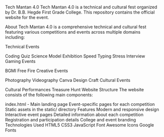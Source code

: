 Tech Mantan 4.0
Tech Mantan 4.0 is a technical and cultural fest organized by Dr. B.B. Hegde First Grade College. This repository contains the official website for the event.

About
Tech Mantan 4.0 is a comprehensive technical and cultural fest featuring various competitions and events across multiple domains including:

Technical Events

Coding
Quiz
Science Model Exhibition
Speed Typing
Stress Interview
Gaming Events

BGMI
Free Fire
Creative Events

Photography
Videography
Canva Design
Craft
Cultural Events

Cultural Performances
Treasure Hunt
Website Structure
The website consists of the following main components:

index.html - Main landing page
Event-specific pages for each competition
Static assets in the static/ directory
Features
Modern and responsive design
Interactive event pages
Detailed information about each competition
Registration and participation details
College and event branding
Technologies Used
HTML5
CSS3
JavaScript
Font Awesome Icons
Google Fonts
